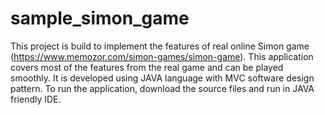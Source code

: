 # sample_simon_game

This project is build to implement the features of real online Simon game (https://www.memozor.com/simon-games/simon-game). This application covers most of the features from the real game and can be played smoothly. It is developed using JAVA language with MVC software design pattern. To run the application, download the source files and run in JAVA friendly IDE.
